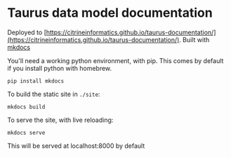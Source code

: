 # Taurus data model documentation

Deployed to [https://citrineinformatics.github.io/taurus-documentation/](https://citrineinformatics.github.io/taurus-documentation/).
Built with [mkdocs](https://www.mkdocs.org/#mkdocs)

You'll need a working python environment, with pip.
This comes by default if you install python with homebrew. 

```
pip install mkdocs
```

To build the static site in `./site`:
```
mkdocs build
```

To serve the site, with live reloading:
```
mkdocs serve
```
This will be served at localhost:8000 by default

